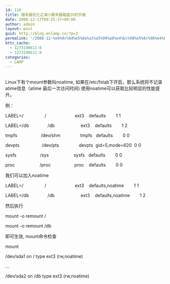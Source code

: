 ```yaml
---
id: 116
title: 服务器优化之减小服务器磁盘IO的负载
date: 2008-12-17T09:25:57+00:00
author: admin
layout: post
guid: http://blog.enlamp.cn/?p=3
permalink: '/2008-12-%e6%9c%8d%e5%8a%a1%e5%99%a8%e4%bc%98%e5%8c%96%e4%b9%8b%e5%87%8f%e5%b0%8f%e6%9c%8d%e5%8a%a1%e5%99%a8%e7%a3%81%e7%9b%98io%e7%9a%84%e8%b4%9f%e8%bd%bd/'
bttc_cache:
  - 1273190611:0
  - 1273190611:0
categories:
  - LAMP
---
```

## 

Linux下有个mount参数叫noatime, 如果在/etc/fstab下开启，那么系统将不记录atime信息（atime 最后一次访问时间) 使用noatime可以获取比较明显的性能提升。

例：

LABEL=/                 /                       ext3    defaults        1 1
  
LABEL=/db               /db                     ext3    defaults        1 2
  
tmpfs                   /dev/shm                tmpfs   defaults        0 0
  
devpts                  /dev/pts                devpts  gid=5,mode=620  0 0
  
sysfs                   /sys                    sysfs   defaults        0 0
  
proc                    /proc                   proc    defaults        0 0

我们可以加入noatime

LABEL=/                 /                       ext3    defaults,noatime        1 1
  
LABEL=/db               /db                     ext3    defaults,noatime        1 2

然后执行

mount -o remount /

mount -o remount /db

即可生效, mount命令检查

mount
  
/dev/sda1 on / type ext3 (rw,noatime)
  
&#8230;
  
/dev/sda2 on /db type ext3 (rw,noatime)